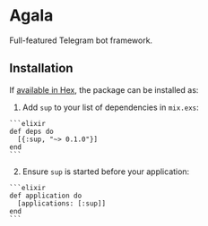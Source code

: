 # Agala

Full-featured Telegram bot framework.

## Installation

If [available in Hex](https://hex.pm/docs/publish), the package can be installed as:

  1. Add `sup` to your list of dependencies in `mix.exs`:

    ```elixir
    def deps do
      [{:sup, "~> 0.1.0"}]
    end
    ```

  2. Ensure `sup` is started before your application:

    ```elixir
    def application do
      [applications: [:sup]]
    end
    ```

